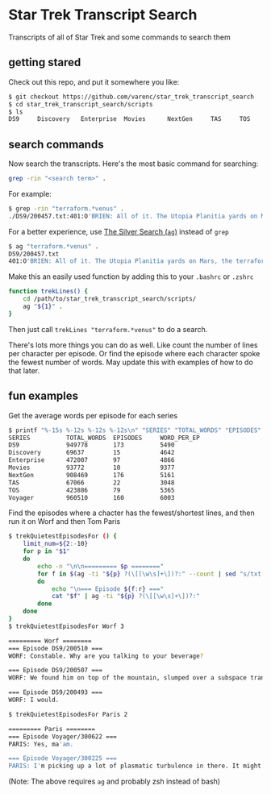# Star Trek Transcript Search
Transcripts of all of Star Trek and some commands to search them

## getting stared
Check out this repo, and put it somewhere you like:

```sh
$ git checkout https://github.com/varenc/star_trek_transcript_search
$ cd star_trek_transcript_search/scripts
$ ls
DS9		Discovery	Enterprise	Movies		NextGen		TAS		TOS		Voyager
```
## search commands
Now search the transcripts. Here's the most basic command for searching:

```sh
grep -rin "<search term>" .
```

For example:

```sh
$ grep -rin "terraform.*venus" .
./DS9/200457.txt:401:O'BRIEN: All of it. The Utopia Planitia yards on Mars, the terraforming stations on Venus, Starfleet Headquarters. I'm not detecting a single sign of Starfleet activity anywhere in this sector.
```

For a better experience, use [The Silver Search (`ag`)](https://github.com/ggreer/the_silver_searcher) instead of `grep`

```sh
$ ag "terraform.*venus" .
DS9/200457.txt
401:O'BRIEN: All of it. The Utopia Planitia yards on Mars, the terraforming stations on Venus, Starfleet Headquarters. I'm not detecting a single sign of Starfleet activity anywhere in this sector.

```

Make this an easily used function by adding this to your `.bashrc` or `.zshrc`

```sh
function trekLines() {
	cd /path/to/star_trek_transcript_search/scripts/
	ag "${1}" .
}
```

Then just call `trekLines "terraform.*venus"` to do a search.

There's lots more things you can do as well.  Like count the number of lines per character per episode.  Or find the episode where each character spoke the fewest number of words. May update this with examples of how to do that later.

## fun examples
Get the average words per episode for each series

```sh
$ printf "%-15s %-12s %-12s %-12s\n" "SERIES" "TOTAL_WORDS" "EPISODES" "WORD_PER_EP"; for f in *; do W=$(cat $f/*.txt | wc -w); E=$(ls $f/*.txt | wc -l); printf "%-15s %-12s %-12s %-12s\n" "$f" $W $E $((${W}/ $E)); done
SERIES          TOTAL_WORDS  EPISODES     WORD_PER_EP
DS9             949778       173          5490
Discovery       69637        15           4642
Enterprise      472007       97           4866
Movies          93772        10           9377
NextGen         908469       176          5161
TAS             67066        22           3048
TOS             423886       79           5365
Voyager         960510       160          6003
```

Find the episodes where a chacter has the fewest/shortest lines, and then run it on Worf and then Tom Paris

```sh
$ trekQuietestEpisodesFor () {
	limit_num=${2:-10}
	for p in "$1"
	do
		echo -n "\n\n========= $p ========"
		for f in $(ag -ti "${p} ?(\[[\w\s]+\])?:" --count | sed "s/txt:/txt /"  | sort -nr -k 2 -k 1  | tail -n $limit_num | cut -d ' ' -f 1)
		do
			echo "\n=== Episode ${f:r} ==="
			cat "$f" | ag -ti "${p} ?(\[[\w\s]+\])?:"
		done
	done
}
$ trekQuietestEpisodesFor Worf 3

========= Worf ========
=== Episode DS9/200510 ===
WORF: Constable. Why are you talking to your beverage?

=== Episode DS9/200507 ===
WORF: We found him on top of the mountain, slumped over a subspace transmitter.

=== Episode DS9/200493 ===
WORF: I would.

$ trekQuietestEpisodesFor Paris 2

========= Paris ========
=== Episode Voyager/300622 ===
PARIS: Yes, ma'am.

=== Episode Voyager/300225 ===
PARIS: I'm picking up a lot of plasmatic turbulence in there. It might be a bumpy ride.

```

(Note: The above requires `ag` and probably zsh instead of bash)